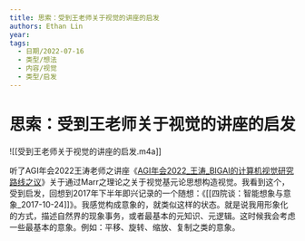 ```yaml
---
title: 思索：受到王老师关于视觉的讲座的启发
authors: Ethan Lin
year:
tags:
  - 日期/2022-07-16 
  - 类型/想法 
  - 内容/视觉 
  - 类型/启发 
---
```



# 思索：受到王老师关于视觉的讲座的启发






![[受到王老师关于视觉的讲座的启发.m4a]]

听了AGI年会2022王涛老师之讲座《[AGI年会2022_王涛_BIGAI的计算机视觉研究路线之议](file:///Users/ethan/Documents/CoreFiles/ReadingsFile/人工智能/通用人工智能/AGI直播讲座/AGI年会2022/AGI年会2022_王涛_BIGAI的计算机视觉研究路线之议.pdf)》关于通过Marr之理论之关于视觉基元论思想构造视觉。我看到这个，受到启发，回想到2017年下半年即兴记录的一个随想：《[[四院谈：智能想象与意象_2017-10-24]]》。我感觉构成意象的，就类似这样的状态。就是说我用形象化的方式，描述自然界的现象事务，或者最基本的元知识、元逻辑。这时候我会考虑一些最基本的意象。例如：平移、旋转、缩放、复制之类的意象。




